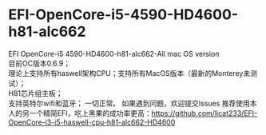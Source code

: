 # EFI-OpenCore-i5-4590-HD4600-h81-alc662 
EFI OpenCore-i5 4590-HD4600-h81-alc662-All mac OS version  
目前OC版本0.6.9；  
理论上支持所有haswell架构CPU；支持所有MacOS版本（最新的Monterey未测试）；  
H81芯片组主板；  
支持英特尔wifi和蓝牙；
一切正常。 
如果遇到问题，欢迎提交Issues
推荐使用本人的另一个精简EFI，吃上黑果的成功率更高：https://github.com/licat233/EFI-OpenCore-i3-i5-haswell-cpu-h81-alc662-HD4600

